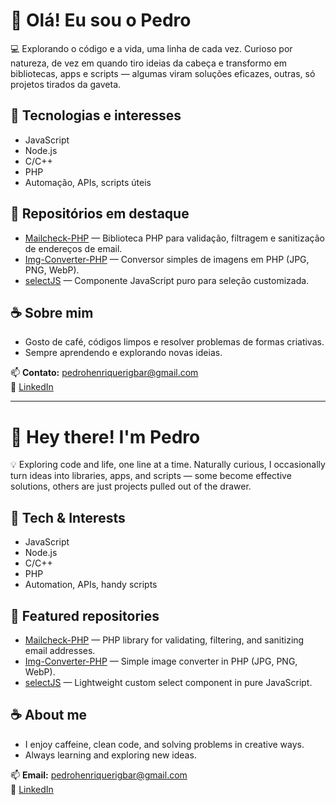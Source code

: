 # 👋 Olá! Eu sou o Pedro

💻 Explorando o código e a vida, uma linha de cada vez. Curioso por natureza, de vez em quando tiro ideias da cabeça e transformo em bibliotecas, apps e scripts — algumas viram soluções eficazes, outras, só projetos tirados da gaveta.

## 🚀 Tecnologias e interesses
- JavaScript
- Node.js
- C/C++
- PHP
- Automação, APIs, scripts úteis

## 📂 Repositórios em destaque
- [Mailcheck-PHP](https://github.com/pedrohrigolin/Mailcheck-PHP) — Biblioteca PHP para validação, filtragem e sanitização de endereços de email.
- [Img-Converter-PHP](https://github.com/pedrohrigolin/Img-Converter-PHP) — Conversor simples de imagens em PHP (JPG, PNG, WebP).
- [selectJS](https://github.com/pedrohrigolin/selectJS) — Componente JavaScript puro para seleção customizada.

## ☕ Sobre mim
- Gosto de café, códigos limpos e resolver problemas de formas criativas.
- Sempre aprendendo e explorando novas ideias.

📫 **Contato:** pedrohenriquerigbar@gmail.com  
🔗 [LinkedIn](https://www.linkedin.com/in/pedrohrigolin)

---

# 👋 Hey there! I'm Pedro

💡 Exploring code and life, one line at a time. Naturally curious, I occasionally turn ideas into libraries, apps, and scripts — some become effective solutions, others are just projects pulled out of the drawer.

## 🚀 Tech & Interests
- JavaScript
- Node.js
- C/C++
- PHP
- Automation, APIs, handy scripts

## 📂 Featured repositories
- [Mailcheck-PHP](https://github.com/pedrohrigolin/Mailcheck-PHP) — PHP library for validating, filtering, and sanitizing email addresses.
- [Img-Converter-PHP](https://github.com/pedrohrigolin/Img-Converter-PHP) — Simple image converter in PHP (JPG, PNG, WebP).
- [selectJS](https://github.com/pedrohrigolin/selectJS) — Lightweight custom select component in pure JavaScript.

## ☕ About me
- I enjoy caffeine, clean code, and solving problems in creative ways.
- Always learning and exploring new ideas.

📫 **Email:** pedrohenriquerigbar@gmail.com  
🔗 [LinkedIn](https://www.linkedin.com/in/pedrohrigolin)
